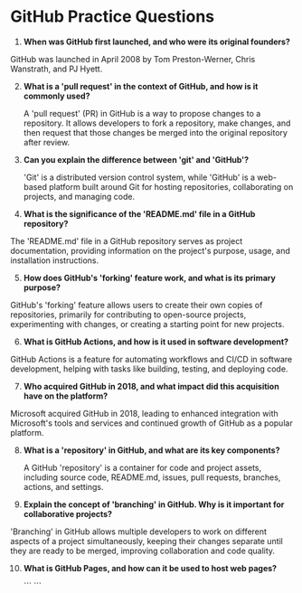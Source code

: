 # GitHub Practice Questions

1. **When was GitHub first launched, and who were its original founders?**

  GitHub was launched in April 2008 by Tom Preston-Werner, Chris Wanstrath, and PJ Hyett.

2. **What is a 'pull request' in the context of GitHub, and how is it commonly used?**

   A 'pull request' (PR) in GitHub is a way to propose changes to a repository. It allows developers to fork a repository, make changes, and then request that those changes be merged into the original repository after review.


3. **Can you explain the difference between 'git' and 'GitHub'?**

   'Git' is a distributed version control system, while 'GitHub' is a web-based platform built around Git for hosting repositories, collaborating on projects, and managing code.

4. **What is the significance of the 'README.md' file in a GitHub repository?**

 The 'README.md' file in a GitHub repository serves as project documentation, providing information on the project's purpose, usage, and installation instructions.

5. **How does GitHub's 'forking' feature work, and what is its primary purpose?**

  GitHub's 'forking' feature allows users to create their own copies of repositories, primarily for contributing to open-source projects, experimenting with changes, or creating a starting point for new projects.

6. **What is GitHub Actions, and how is it used in software development?**

  GitHub Actions is a feature for automating workflows and CI/CD in software development, helping with tasks like building, testing, and deploying code.

7. **Who acquired GitHub in 2018, and what impact did this acquisition have on the platform?**

  Microsoft acquired GitHub in 2018, leading to enhanced integration with Microsoft's tools and services and continued growth of GitHub as a popular platform.

8. **What is a 'repository' in GitHub, and what are its key components?**

   A GitHub 'repository' is a container for code and project assets, including source code, README.md, issues, pull requests, branches, actions, and settings.

9. **Explain the concept of 'branching' in GitHub. Why is it important for collaborative projects?**

  'Branching' in GitHub allows multiple developers to work on different aspects of a project simultaneously, keeping their changes separate until they are ready to be merged, improving collaboration and code quality.

10. **What is GitHub Pages, and how can it be used to host web pages?**

    \`\`\`
    \`\`\`

